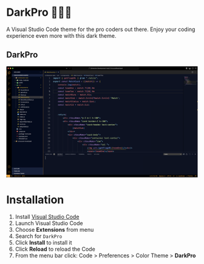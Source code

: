 # DarkPro 🧑🏻‍💻

A Visual Studio Code theme for the pro coders out there. Enjoy your coding experience even more with this dark theme.

## DarkPro
![First Screen](darkpro.png)

# Installation

1.  Install [Visual Studio Code](https://code.visualstudio.com/)
2.  Launch Visual Studio Code
3.  Choose **Extensions** from menu
4.  Search for `DarkPro`
5.  Click **Install** to install it
6.  Click **Reload** to reload the Code
7.  From the menu bar click: Code > Preferences > Color Theme > **DarkPro**